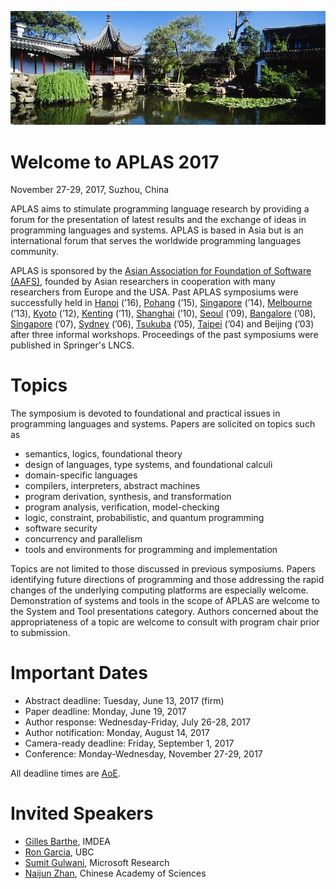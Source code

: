 ![](img/banner.jpg)

# Welcome to APLAS 2017

<p class="header">November 27-29, 2017, Suzhou, China</p>


APLAS aims to stimulate programming language research by providing a forum for the presentation of latest results and the exchange of ideas in programming languages and systems. APLAS is based in Asia but is an international forum that serves the worldwide programming languages community.

APLAS is sponsored by the [Asian Association for Foundation of Software (AAFS)](http://www.cs.tsukuba.ac.jp/~kam/AAFS/),
founded by Asian researchers in cooperation with many researchers from Europe and the USA.
Past APLAS symposiums were successfully held in
[Hanoi](https://soict.hust.edu.vn/~aplas2016/) (’16),
[Pohang](http://pl.postech.ac.kr/aplas2015/) (’15),
[Singapore](https://www.math.nagoya-u.ac.jp/~garrigue/APLAS2014/) (’14),
[Melbourne](http://aplas2013.soic.indiana.edu/) (’13),
[Kyoto](http://aplas12.kuis.kyoto-u.ac.jp/index.html) (’12),
[Kenting](http://flolac.iis.sinica.edu.tw/aplas11/) (’11),
[Shanghai](http://basics.sjtu.edu.cn/conference/aplas2010/) (’10),
[Seoul](http://ropas.snu.ac.kr/aplas09/) (’09),
[Bangalore](http://research.microsoft.com/en-us/um/people/grama/APLAS2008/) (’08),
[Singapore](http://flint.cs.yale.edu/aplas2007/) (’07),
[Sydney](http://www.kb.ecei.tohoku.ac.jp/aplas2006/) (’06),
[Tsukuba](http://ropas.snu.ac.kr/2005/aplas/) (’05),
[Taipei](http://www.comp.nus.edu.sg/~aplas/) (’04)
and Beijing (’03)
after three informal workshops. Proceedings of the past symposiums were published in Springer's LNCS.

# Topics

The symposium is devoted to foundational and practical issues in programming languages and systems. Papers are solicited on topics such as

- semantics, logics, foundational theory
- design of languages, type systems, and foundational calculi
- domain-specific languages
- compilers, interpreters, abstract machines
- program derivation, synthesis, and transformation
- program analysis, verification, model-checking
- logic, constraint, probabilistic, and quantum programming
- software security
- concurrency and parallelism
- tools and environments for programming and implementation

Topics are not limited to those discussed in previous symposiums. Papers identifying future directions of programming and those addressing the rapid changes of the underlying computing platforms are especially welcome. Demonstration of systems and tools in the scope of APLAS are welcome to the System and Tool presentations category. Authors concerned about the appropriateness of a topic are welcome to consult with program chair prior to submission.

# Important Dates

- Abstract deadline: Tuesday, June 13, 2017 (firm)
- Paper deadline: Monday, June 19, 2017
- Author response: Wednesday-Friday, July 26-28, 2017
- Author notification: Monday, August 14, 2017
- Camera-ready deadline: Friday, September 1, 2017
- Conference: Monday-Wednesday, November 27-29, 2017

All deadline times are [AoE](https://www.timeanddate.com/worldclock/fixedtime.html?msg=APLAS+2017+Paper+Deadline&iso=20170616T235959&p1=3399).

# Invited Speakers

- [Gilles Barthe](http://software.imdea.org/~gbarthe/index.html), IMDEA
- [Ron Garcia](http://www.cs.ubc.ca/~rxg/), UBC
- [Sumit Gulwani](https://www.microsoft.com/en-us/research/people/sumitg/#), Microsoft Research
- [Naijun Zhan](http://lcs.ios.ac.cn/~znj/), Chinese Academy of Sciences
